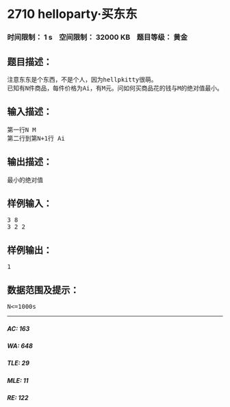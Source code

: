 # 2710 helloparty·买东东   
### 时间限制： 1 s&nbsp;&nbsp;&nbsp;&nbsp;空间限制： 32000 KB&nbsp;&nbsp;&nbsp;&nbsp;题目等级： 黄金  
## 题目描述：  

<pre>
注意东东是个东西，不是个人，因为hellpkitty很萌。
已知有N件商品，每件价格为Ai，有M元。问如何买商品花的钱与M的绝对值最小。
</pre>
  
  
## 输入描述：  

<pre>
第一行N M
第二行到第N+1行 Ai
</pre>
  
  
## 输出描述：  

<pre>
最小的绝对值
</pre>
  
  
## 样例输入：  

<pre>
3 8
3 2 2
</pre>
  
  
## 样例输出：  

<pre>
1
</pre>
  
  
## 数据范围及提示：  

<pre>
N<=1000s
</pre>
  
  
***  

##### AC: 163  
##### WA: 648  
##### TLE: 29  
##### MLE: 11  
##### RE: 122  
